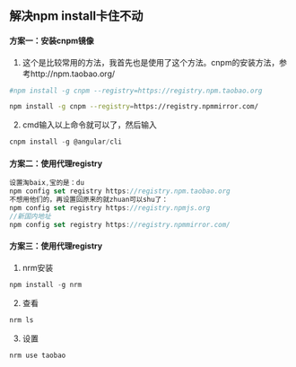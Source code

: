 ## 解决npm install卡住不动

#### 方案一：安装cnpm镜像

1. 这个是比较常用的方法，我首先也是使用了这个方法。cnpm的安装方法，参考http://npm.taobao.org/

```sh
#npm install -g cnpm --registry=https://registry.npm.taobao.org

npm install -g cnpm --registry=https://registry.npmmirror.com/
```

2. cmd输入以上命令就可以了，然后输入

```javascript
cnpm install -g @angular/cli
```



#### 方案二：使用代理registry

```javascript
设置淘baix,宝的是：du
npm config set registry https://registry.npm.taobao.org
不想用他们的，再设置回原来的就zhuan可以shu了：
npm config set registry https://registry.npmjs.org
//新国内地址
npm config set registry https://registry.npmmirror.com/
```

#### 方案三：使用代理registry

1. nrm安装

```javascript
npm install -g nrm
```

2. 查看

```javascript
nrm ls
```

3. 设置

```javascript
nrm use taobao
```



